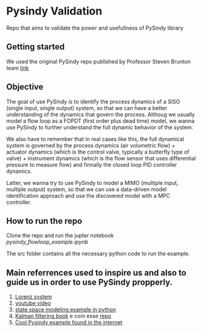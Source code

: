 # Pysindy Validation

Repo that aims to validate the power and usefullness of PySindy library

## Getting started

We used the original PySindy repo published by Professor Steven Brunton team [link](https://github.com/dynamicslab/pysindy)

## Objective

The goal of use PySindy is to identify the process dynamics of a SISO (single input, single output) system, so that we can have a better understanding of the dynamics that govern the process. Althoug we usually model a flow loop as a FOPDT (first order plus dead time) model, we wanna use PySindy to further understand the full dynamic behavior of the system. 

We also have to remember that in real cases like this, the full dynamical system is governed by the process dynamics (air volumetric flow) + actuator dynamics (which is the control valve, typically a butterfly type of valve) + instrument dynamics (which is the flow sensor that uses differential pressure to measure flow) and finnally the closed loop PID controller dynamics.

Latter, we wanna try to use PySindy to model a MIMO (multiple input, multiple output) system, so that we can use a data-driven model identification approach and use the discovered model with a MPC controller.

## How to run the repo

Clone the repo and run the jupter notebook *pysindy_flowloop_example.ipynb*

The src folder contains all the necessary python code to run the example.

## Main referrences used to inspire us and also to guide us in order to use PySindy propperly.


1. [Lorenz system](https://arxiv.org/pdf/2004.08424v1.pdf)
2. [youtube video](https://www.youtube.com/watch?v=TWdgSG0sMlQ&list=PLALrL4i0Pz6DrrCkkJ-k-_S3qi1bFzUUu)
3. [state space modeling example in python](http://apmonitor.com/pdc/index.php/Main/StateSpaceModel)
4. [Kalman filtering book](https://drive.google.com/file/d/0By_SW19c1BfhSVFzNHc0SjduNzg/view?usp=sharing&resourcekey=0-41olC9ht9xE3wQe2zHZ45A) e com esse [repo](https://github.com/rlabbe/Kalman-and-Bayesian-Filters-in-Python)
5. [Cool Pysindy example found in the internet](https://www.futurescienceleaders.com/blog/2022/06/discovering-the-governing-differential-equations-of-a-combustion-system-using-sindy/)
